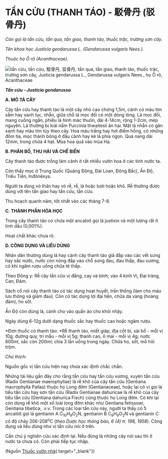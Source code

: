 # TẦN CỬU (THANH TÁO) - 駁骨丹 (驳骨丹)

*Còn gọi là tần cừu, tần qua, tần giao, thanh táo, thuốc trặc, trường sơn cây.*

*Tên khoa học Justicia gendarussa L. (Gendarussa vulgaris Nees.).*

*Thuộc họ Ô rô (Acanthaceae).*

![tần cửu, tần cừu, 駁骨丹, 驳骨丹, tần qua, tần giao, thanh táo, thuốc trặc, trường sơn cây, Justicia gendarussa L., Gendarussa vulgaris Nees., họ Ô rô, Acanthaceae](/imgs/caythuoc/dtl/tan-cuu-thanh-tao.jpg)

***Tần cửu - Justicia gendarussa***

**A. MÔ TẢ CÂY**

Cây tần cửu hay thanh táo là một cây nhỏ cao chừng 1,5m, cành có màu tím sẫm hay xanh lục, nhẵn, giữa chỗ lá mọc đối có một dòng lông. Lá mọc đối, mang cuống ngắn, phiếu là hình mác thuôn, dài 4-14cm, rộng 1-2cm, mép nguyên. Lá thường bị loài nấm Puccinia thwaitesii ăn hại. Mặt lá nhẵn có gân xanh hay màu tím tùy theo cây. Hoa màu trắng hay hơi điểm hồng, có những đốm tía, mọc thành bông ở đầu cành hay kẽ lá phía ngọn. Quả nang dài 12mm, trong chứa 4 hạt. Mùa hoa quả vào mùa Hạ.

**B. PHÂN BỐ, THU HÁI VÀ CHẾ BIẾN**

Cây thanh táo được trồng làm cảnh ở rất nhiều vườn hoa ở các tỉnh nước ta.

Còn thấy mọc ở Trung Quốc (Quảng Đông, Đài Loan, Đông Bắc), Ấn Độ, Triều Tiên, Inđônêxya.

Người ta dùng vỏ thân hay vỏ rễ, rễ, lá hoặc tươi hoặc khô. Rễ thường được dùng với tên tần giao hay tần cửu, tần cừu.

Thu hoạch quanh năm, tốt nhất vào các tháng 7-8.

**C. THÀNH PHẦN HÓA HỌC**

Trong cây thanh táo có chứa một ancaloit gọi là justixin và một lượng rất ít tinh dầu (0,001%).

Hoạt chất khác chưa rõ.

**D. CÔNG DỤNG VÀ LIỀU DÙNG**

Nhân dân thường dùng lá hay cành cây thanh táo giã đắp vào các vết sưng hay sắc nước, nước còn nóng đắp vào chỗ sưng đau, đau thấp, đau xương, có khi ngâm rượu uống chữa tê thấp.

Theo Đông y: Rễ cây tần cửu vị đắng, cay và bình; vào 4 kinh Vị, Đại tràng, Can, Đảm.

Sách cổ nói cây thanh táo có tác dụng hoạt huyết, trấn thống (làm cho máu lưu thông và giảm đau). Còn có tác dụng lợi đại tiện, chữa da vàng (hoàng đảm), ho sốt.

Ấn Độ còn dùng lá, cành cho vào quần áo cho khỏi nhậy.

Ngày dùng 6-12g dưới dạng thuốc sắc hay thuốc cao hoặc ngâm rượu.

*Đơn thuốc có thanh táo: *Rễ thanh táo, miết giáp, địa cốt bì, sài bồ - mỗi vị 10g; đương quy, tri mẫu - mỗi vị 5g; thanh cao, ô mai - mỗi vị 4g; nước 600ml, sắc còn 200ml; chia 3 lần uống trong ngày. Chữa ho, sốt, mồ hôi trộm.

*Chú thích:*

Nguồn gốc vị tần cửu hiện nay chưa xác định chắc chắn.

Những tài liệu gần đây cho rằng tần cửu hay tần cửu vương, xuyên tần cửu (Radix Gentianae maerophyllae) là rễ khô của cây tần cửu (Gentiana macrophylla Pallas) thuộc họ Long đởm (Gentianaceae), hoặc lại có vị gọi là tiểu tần cửu hay sơn tần cửu (Radix Gentianae dahuricae là rễ khô của cây tiểu tần cửu (Gentiana dahurica Fisch) cũng thuộc họ Long đởm. Có khi lại còn dùng rễ khô một số loài long đởm khác như Gentiana fetissowi, Gentiana tibetica, .v.v. Trong các loại tần cửu này, người ta thấy có 5 ancalôit gọi là gentianin A C<sub>10</sub>H<sub>9</sub>O<sub>2</sub>N, gentianin B C<sub>9</sub>H<sub>9</sub>O<sub>2</sub>N và gentianin C có độ chảy 206-208<sup>o</sup>C (*theo Dược học thông báo, 6 (4) tr. 198, 1958*). Công dụng và liều dùng như vị tần cửu nói ở trên.

Cần chú ý nghiên cứu xác định lại. Nếu đúng là những cây nói sau thì ở nước ta chưa có. Còn phải tiếp tục nhập.


(Nguồn [Thuốc vườn nhà](http://thuocvuonnha.com){:target="_blank"})